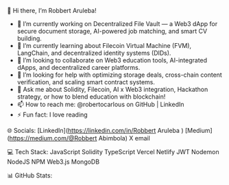 
👋 Hi there, I’m Robbert Aruleba!

- 🔭 I’m currently working on Decentralized File Vault — a Web3 dApp for secure document storage, AI-powered job matching, and smart CV building.
- 🌱 I’m currently learning about Filecoin Virtual Machine (FVM), LangChain, and decentralized identity systems (DIDs).
- 👯 I’m looking to collaborate on Web3 education tools, AI-integrated dApps, and decentralized career platforms.
- 🤔 I’m looking for help with optimizing storage deals, cross-chain content verification, and scaling smart contract systems.
- 💬 Ask me about Solidity, Filecoin, AI x Web3 integration, Hackathon strategy, or how to blend education with blockchain!
- 📫 How to reach me: @robertocarlous on GitHub | LinkedIn
- ⚡ Fun fact: I love reading

🌐 Socials:
[LinkedIn](https://linkedin.com/in/Robbert Aruleba ) [Medium](https://medium.com/@Robbert Abimbola) X email

💻 Tech Stack:
JavaScript Solidity TypeScript Vercel Netlify JWT Nodemon NodeJS NPM Web3.js MongoDB

📊 GitHub Stats:




